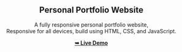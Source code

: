 <div align="center">
  
  <!-- ![GitHub repo size](https://img.shields.io/github/repo-size/codewithsadee/pfolio) -->
  <br />
  <br />

  <h2 align="center">Personal Portfolio Website</h2>

  A fully responsive personal portfolio website, <br />Responsive for all devices, build using HTML, CSS, and JavaScript.

  <a href="#"><strong>➥ Live Demo</strong></a>

</div>

<br />
